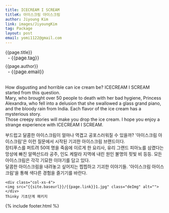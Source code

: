 ```yaml
---
title: ICECREAM I SCREAM
titleK: 아이스크림 아이스크림
author: Jiyoung Kim
link: images/JiyoungKim
tag: Package
layout: post
email: yomi1122@gmail.com
---	
```


<div class="container">

<div class="deDep">
{{page.title}}<br>
<p style="font-size:15px; margin:0px; padding:0px 0px 0px 8px; margin:0px 0px 8px 0px;">- {{page.tag}}</p>
{{page.author}}<br>
<p style="font-size:15px; margin:0px; padding:0px 0px 0px 8px;">- {{page.email}}</p>
</div>

<br>

<div class="det lato">

<!--영문-->

How disgusting and horrible can ice cream be?
ICECREAM I SCREAM started from this question.
<br>
Mary, who brought over 50 people to death with her bad hygiene,
Princess Alexandra, who fell into a delusion that she swallowed a glass grand piano, and the bloody rain from India.
Each flavor of the ice cream has a mysterious story.
<br>
Those creepy stories will make you drop the ice cream.
I hope you enjoy a strange experience with ICECREAM I SCREAM.

<!--영문-->

</div>


<div class="noto">
<!--국문-->

부드럽고 달콤한 아이스크림이 얼마나 역겹고 공포스러워질 수 있을까?
'아이스크림 아이스크림'은 이런 질문에서 시작된 기괴한 아이스크림 브랜드이다.
<br>
장티푸스를 퍼트려 50여 명을 죽음에 이르게 한 요리사,
유리 그랜드 피아노를 삼켰다는 망상에 빠진 알렉산드라 공주,
인도 케랄라 지역에 내린 원인 불명의 핏빛 비 등등.
모든 아이스크림은 각각 기묘한 이야기를 담고 있다.
<br>
달콤한 아이스크림을 내려놓고 싶어지는 찝찝하고 기괴한 이야기들.
'아이스크림 아이스크림'을 통해 색다른 경험을 즐기기를 바란다.

<!--국문-->

</div>

<div class="row noto">
	
	<div class="col-xs-4">
	<img src="{{site.baseurl}}/{{page.link}}1.jpg" class="deImg" alt=""></div>
	Thinky 기초단계 패키지
</div>

	

</div> 

{% include footer.html %}